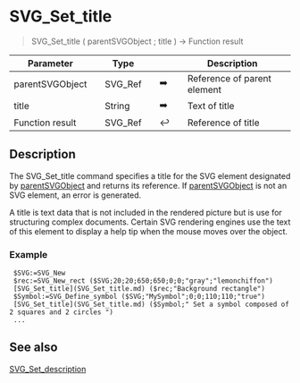 <!-- node := SVG_Set_title ( svgObject ; value )
 -> svgObject (Text)
 -> value (Text)
 <- node (Text)-->
# SVG_Set_title

> SVG_Set_title ( parentSVGObject ; title ) -> Function result

| Parameter |     | Type |     |     |     | Description |     |
| --- | --- | --- | --- | --- | --- | --- | --- |
| parentSVGObject |     | SVG_Ref |     | ➡️ |     | Reference of parent element |     |
| title |     | String |     | ➡️ |     | Text of title |     |
| Function result |     | SVG_Ref |     | ↩️ |     | Reference of title |     |

## Description

The SVG_Set_title command specifies a title for the SVG element designated by [parentSVGObject](# "Reference of parent element") and returns its reference. If [parentSVGObject](# "Reference of parent element") is not an SVG element, an error is generated.

A title is text data that is not included in the rendered picture but is use for structuring complex documents. Certain SVG rendering engines use the text of this element to display a help tip when the mouse moves over the object.

### Example  

```4d
 $SVG:=SVG_New   
 $rec:=SVG_New_rect ($SVG;20;20;650;650;0;0;"gray";"lemonchiffon")  
 [SVG_Set_title](SVG_Set_title.md) ($rec;"Background rectangle")  
 $Symbol:=SVG_Define_symbol ($SVG;"MySymbol";0;0;110;110;"true")  
 [SVG_Set_title](SVG_Set_title.md) ($Symbol;" Set a symbol composed of 2 squares and 2 circles ")  
 ...
```

## See also

[SVG_Set_description](SVG_Set_description.md)
